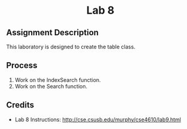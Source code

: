 <h1 align="center">Lab 8</h1>

<h2>Assignment Description</h2>

This laboratory is designed to create the table class.

<h2>Process</h2>

1. Work on the IndexSearch function.
2. Work on the Search function.

<h2>Credits</h2>

- Lab 8 Instructions: http://cse.csusb.edu/murphy/cse4610/lab9.html

